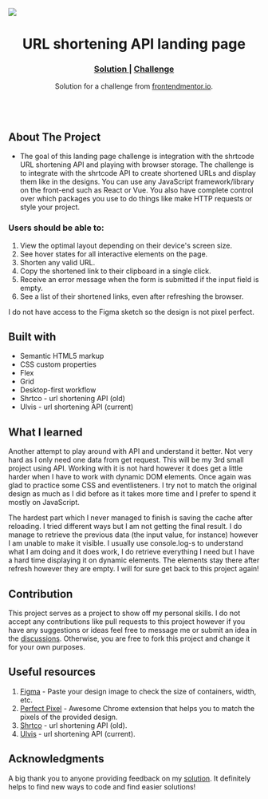 <img src="https://github.com/catherineisonline/url-shortening-api-frontendmentor/blob/main/src/images/project-preview.png?raw=true"></img>

<h1 align="center">URL shortening API landing page</h1>

<div align="center">
  <h3>
    <a href="https://www.frontendmentor.io/solutions/url-shortening-api-landing-page-MfZ-mjKlV">
      Solution
    </a>
   <span> | </span>
    <a href="https://www.frontendmentor.io/challenges/url-shortening-api-landing-page-2ce3ob-G">
      Challenge
    </a>
  </h3>
</div>
<div align="center">
   Solution for a challenge from  <a href="https://www.frontendmentor.io/" target="_blank">frontendmentor.io</a>.
</div>
<br>
<br>
<br>

## About The Project

- The goal of this landing page challenge is integration with the shrtcode URL shortening API and playing with browser storage.
  The challenge is to integrate with the shrtcode API to create shortened URLs and display them like in the designs.
  You can use any JavaScript framework/library on the front-end such as React or Vue. You also have complete control over which packages you use to do things like make HTTP requests or style your project.

### Users should be able to:

1. View the optimal layout depending on their device's screen size.
2. See hover states for all interactive elements on the page.
3. Shorten any valid URL.
4. Copy the shortened link to their clipboard in a single click.
5. Receive an error message when the form is submitted if the input field is empty.
6. See a list of their shortened links, even after refreshing the browser.

I do not have access to the Figma sketch so the design is not pixel perfect.

## Built with

- Semantic HTML5 markup
- CSS custom properties
- Flex
- Grid
- Desktop-first workflow
- Shrtco - url shortening API (old)
- Ulvis - url shortening API (current)

## What I learned

Another attempt to play around with API and understand it better. Not very hard as I only need one data from get request. This will be my 3rd small project using API. Working with it is not hard however it does get a little harder when I have to work with dynamic DOM elements. Once again was glad to practice some CSS and eventlisteners. I try not to match the original design as much as I did before as it takes more time and I prefer to spend it mostly on JavaScript.

The hardest part which I never managed to finish is saving the cache after reloading. I tried different ways but I am not getting the final result. I do manage to retrieve the previous data (the input value, for instance) however I am unable to make it visible. I usually use console.log-s to understand what I am doing and it does work, I do retrieve everything I need but I have a hard time displaying it on dynamic elements. The elements stay there after refresh however they are empty. I will for sure get back to this project again!

## Contribution

This project serves as a project to show off my personal skills. I do not accept any contributions like pull requests to this project however if you have any suggestions or ideas feel free to message me or submit an idea in the [discussions](https://github.com/catherineisonline/url-shortening-api-frontendmentor/discussions). Otherwise, you are free to fork this project and change it for your own purposes.

## Useful resources

1. <a href="https://www.figma.com/">Figma</a> - Paste your design image to check the size of containers, width, etc.
2. <a href="https://chrome.google.com/webstore/detail/perfectpixel-by-welldonec/dkaagdgjmgdmbnecmcefdhjekcoceebi">Perfect Pixel</a> - Awesome Chrome extension that helps you to match the pixels of the provided design.
3. <a href="https://shrtco.de/">Shrtco</a> - url shortening API (old).
4. <a href="https://ulvis.net/developer.html">Ulvis</a> - url shortening API (current).

## Acknowledgments

A big thank you to anyone providing feedback on my <a href="https://www.frontendmentor.io/solutions/url-shortening-api-landing-page-MfZ-mjKlV">solution</a>. It definitely helps to find new ways to code and find easier solutions!
